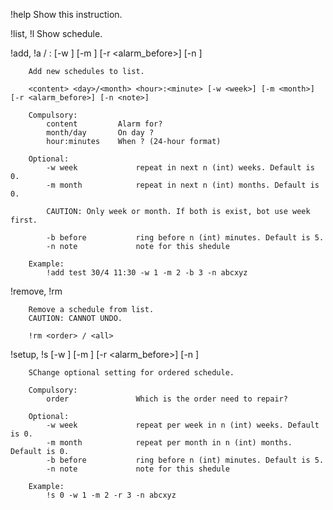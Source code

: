 !help
		Show this instruction.

!list, !l
		Show schedule.

!add, !a	<content> <month>/<day> <hour>:<minute> [-w <week>] [-m <month>] [-r <alarm_before>] [-n <note>]

		Add new schedules to list.
       
        <content> <day>/<month> <hour>:<minute> [-w <week>] [-m <month>] [-r <alarm_before>] [-n <note>]

        Compulsory:
            content         Alarm for?
            month/day       On day ?
            hour:minutes    When ? (24-hour format)

        Optional:
            -w week             repeat in next n (int) weeks. Default is 0.
            -m month            repeat in next n (int) months. Default is 0.

            CAUTION: Only week or month. If both is exist, bot use week first.

            -b before           ring before n (int) minutes. Default is 5.
            -n note             note for this shedule

        Example:
            !add test 30/4 11:30 -w 1 -m 2 -b 3 -n abcxyz

!remove, !rm	<order>

		Remove a schedule from list.
        CAUTION: CANNOT UNDO.
        
        !rm <order> / <all>

!setup, !s	<order> [-w <week>] [-m <month>] [-r <alarm_before>] [-n <note>]

		SChange optional setting for ordered schedule.
        
        Compulsory:
            order               Which is the order need to repair?

        Optional:
            -w week             repeat per week in n (int) weeks. Default is 0.
            -m month            repeat per month in n (int) months. Default is 0.
            -b before           ring before n (int) minutes. Default is 5.
            -n note             note for this shedule

        Example:
            !s 0 -w 1 -m 2 -r 3 -n abcxyz


